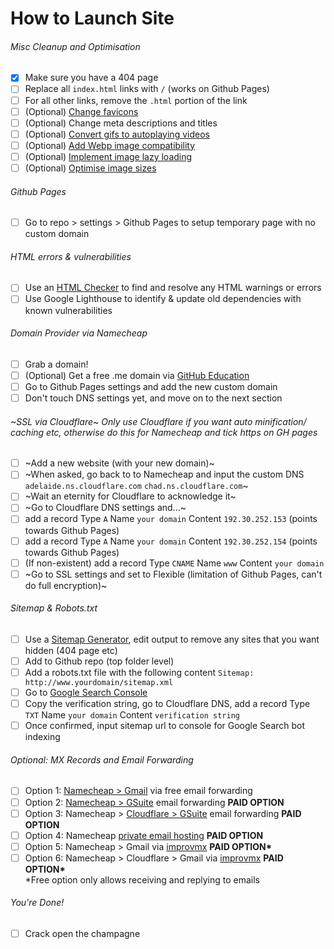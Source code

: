 # How to Launch Site

###### Misc Cleanup and Optimisation
- [X] Make sure you have a 404 page
- [ ] Replace all `index.html` links with `/` (works on Github Pages)
- [ ] For all other links, remove the `.html` portion of the link
- [ ] \(Optional) [Change favicons](https://favicon.io/)
- [ ] \(Optional) Change meta descriptions and titles
- [ ] \(Optional) [Convert gifs to autoplaying videos](https://developers.google.com/web/fundamentals/performance/optimizing-content-efficiency/replace-animated-gifs-with-video)
- [ ] \(Optional) [Add Webp image compatibility](https://web.dev/serve-images-webp/)
- [ ] \(Optional) [Implement image lazy loading](https://github.com/ApoorvSaxena/lozad.js)
- [ ] \(Optional) [Optimise image sizes](https://imgbot.net/)

###### Github Pages
- [ ] Go to repo > settings > Github Pages to setup temporary page with no custom domain

###### HTML errors & vulnerabilities
- [ ] Use an [HTML Checker](https://validator.w3.org/nu/) to find and resolve any HTML warnings or errors
- [ ] Use Google Lighthouse to identify & update old dependencies with known vulnerabilities

###### Domain Provider via Namecheap
- [ ] Grab a domain!
- [ ] \(Optional) Get a free .me domain via [GitHub Education](https://education.github.com/)
- [ ] Go to Github Pages settings and add the new custom domain
- [ ] Don't touch DNS settings yet, and move on to the next section

###### ~SSL via Cloudflare~ Only use Cloudflare if you want auto minification/ caching etc, otherwise do this for Namecheap and tick https on GH pages
- [ ] ~Add a new website (with your new domain)~
- [ ] ~When asked, go back to to Namecheap and input the custom DNS `adelaide.ns.cloudflare.com` `chad.ns.cloudflare.com`~
- [ ] ~Wait an eternity for Cloudflare to acknowledge it~
- [ ] ~Go to Cloudflare DNS settings and...~
- [ ] add a record Type `A` Name `your domain` Content `192.30.252.153` (points towards Github Pages)
- [ ] add a record Type `A` Name `your domain` Content `192.30.252.154` (points towards Github Pages)
- [ ] \(If non-existent) add a record Type `CNAME` Name `www` Content `your domain`
- [ ] ~Go to SSL settings and set to Flexible (limitation of Github Pages, can't do full encryption)~

###### Sitemap & Robots.txt
- [ ] Use a [Sitemap Generator](https://www.xml-sitemaps.com/), edit output to remove any sites that you want hidden (404 page etc)
- [ ] Add to Github repo (top folder level)
- [ ] Add a robots.txt file with the following content `Sitemap: http://www.yourdomain/sitemap.xml`
- [ ] Go to [Google Search Console](https://search.google.com/u/0/search-console/welcome?hl=en&utm_source=wmx&utm_medium=deprecation-pane&utm_content=dashboard)
- [ ] Copy the verification string, go to Cloudflare DNS, add a record Type `TXT` Name `your domain` Content `verification string`
- [ ] Once confirmed, input sitemap url to console for Google Search bot indexing

###### Optional: MX Records and Email Forwarding
- [ ] Option 1: [Namecheap > Gmail](https://www.namecheap.com/support/knowledgebase/article.aspx/308/2214/how-to-set-up-free-email-forwarding) via free email forwarding
- [ ] Option 2: [Namecheap > GSuite](https://support.google.com/a/answer/87127?hl=en) email forwarding **PAID OPTION**
- [ ] Option 3: Namecheap > [Cloudflare > GSuite](https://support.google.com/a/answer/7174013?hl=en) email forwarding **PAID OPTION**
- [ ] Option 4: Namecheap [private email hosting](https://www.namecheap.com/hosting/email/) **PAID OPTION**
- [ ] Option 5: Namecheap > Gmail via [improvmx](https://app.improvmx.com/) **PAID OPTION\***
- [ ] Option 6: Namecheap > Cloudflare > Gmail via [improvmx](https://app.improvmx.com/) **PAID OPTION\***
<br>\*Free option only allows receiving and replying to emails

###### You're Done!
- [ ] Crack open the champagne
